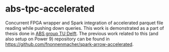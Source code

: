 # abs-tpc-accelerated

Concurrent FPGA wrapper and Spark integration of accelerated parquet file reading while pushing down queries. This work is demonstrated as a part of thesis done in [ABS group TU Delft](http://resolver.tudelft.nl/uuid:85d80b28-f1ed-4e52-b233-1c20a7ba376b). The previous work related to this (and also setup on Power 9) repository can be found in https://github.com/fnonnenmacher/spark-arrow-accelerated. 

